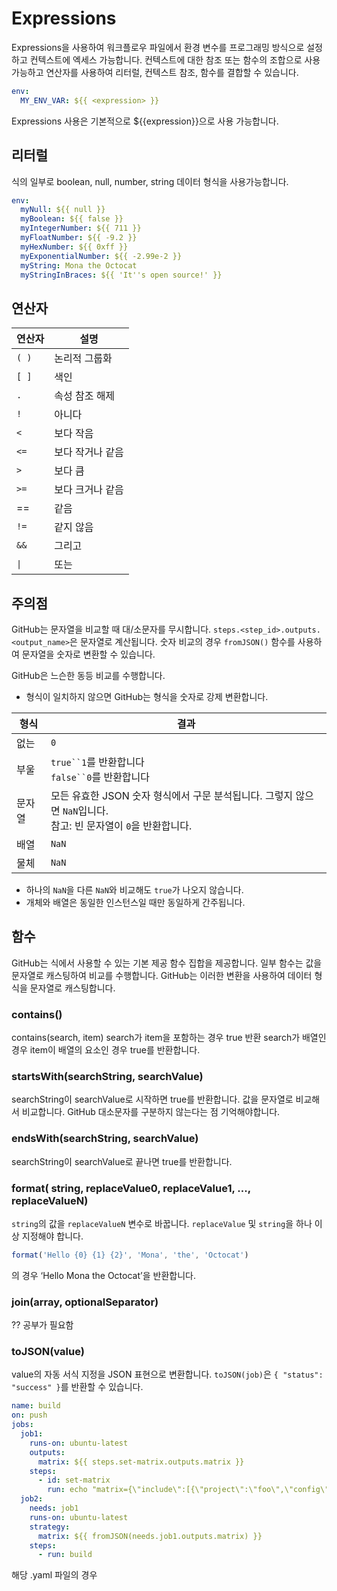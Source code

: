 # Expressions

Expressions을 사용하여 워크플로우 파일에서 환경 변수를 프로그래밍 방식으로 설정하고 컨텍스트에 엑세스 가능합니다.
컨텍스트에 대한 참조 또는 함수의 조합으로 사용 가능하고 연산자를 사용하여 리터럴, 컨텍스트 참조, 함수를 결합할 수 있습니다.

```yaml
env:
  MY_ENV_VAR: ${{ <expression> }}
```

Expressions 사용은 기본적으로 ${{expression}}으로 사용 가능합니다.

## 리터럴

식의 일부로 boolean, null, number, string 데이터 형식을 사용가능합니다.

```yaml
env:
  myNull: ${{ null }}
  myBoolean: ${{ false }}
  myIntegerNumber: ${{ 711 }}
  myFloatNumber: ${{ -9.2 }}
  myHexNumber: ${{ 0xff }}
  myExponentialNumber: ${{ -2.99e-2 }}
  myString: Mona the Octocat
  myStringInBraces: ${{ 'It''s open source!' }}
```


## 연산자

|연산자|설명|
|---|---|
|`( )`|논리적 그룹화|
|`[ ]`|색인|
|`.`|속성 참조 해제|
|`!`|아니다|
|`<`|보다 작음|
|`<=`|보다 작거나 같음|
|`>`|보다 큼|
|`>=`|보다 크거나 같음|
|\==|같음|
|`!=`|같지 않음|
|`&&`|그리고|
|`\|`|또는|

## 주의점

GitHub는 문자열을 비교할 때 대/소문자를 무시합니다.
`steps.<step_id>.outputs.<output_name>`은 문자열로 계산됩니다.
숫자 비교의 경우 `fromJSON()` 함수를 사용하여 문자열을 숫자로 변환할 수 있습니다.

GitHub은 느슨한 동등 비교를 수행합니다.

- 형식이 일치하지 않으면 GitHub는 형식을 숫자로 강제 변환합니다.

|형식|결과|
|---|---|
|없는|`0`|
|부울|`true``1`를 반환합니다  <br>`false``0`를 반환합니다|
|문자열|모든 유효한 JSON 숫자 형식에서 구문 분석됩니다. 그렇지 않으면 `NaN`입니다.  <br>참고: 빈 문자열이 `0`을 반환합니다.|
|배열|`NaN`|
|물체|`NaN`|

- 하나의 `NaN`을 다른 `NaN`와 비교해도 `true`가 나오지 않습니다.
- 개체와 배열은 동일한 인스턴스일 때만 동일하게 간주됩니다.

## 함수

GitHub는 식에서 사용할 수 있는 기본 제공 함수 집합을 제공합니다.
일부 함수는 값을 문자열로 캐스팅하여 비교를 수행합니다.
GitHub는 이러한 변환을 사용하여 데이터 형식을 문자열로 캐스팅합니다.

### contains()

contains(search, item) search가 item을 포함하는 경우 true 반환
search가 배열인 경우 item이 배열의 요소인 경우 true를 반환합니다.

### startsWith(searchString, searchValue)

searchString이 searchValue로 시작하면 true를 반환합니다. 
값을 문자열로 비교해서 비교합니다.
GitHub 대소문자를 구분하지 않는다는 점 기억해야합니다.

### endsWith(searchString, searchValue)

searchString이 searchValue로 끝나면 true를 반환합니다.

### format( string, replaceValue0, replaceValue1, ..., replaceValueN)

`string`의 값을 `replaceValueN` 변수로 바꿉니다.
`replaceValue` 및 `string`을 하나 이상 지정해야 합니다.

```javascript
format('Hello {0} {1} {2}', 'Mona', 'the', 'Octocat')
```

의 경우 ‘Hello Mona the Octocat’을 반환합니다.

### join(array, optionalSeparator)

?? 공부가 필요함

### toJSON(value)

value의 자동 서식 지정을 JSON 표현으로 변환합니다.
`toJSON(job)`은 `{ "status": "success" }`를 반환할 수 있습니다.

```yaml
name: build
on: push
jobs:
  job1:
    runs-on: ubuntu-latest
    outputs:
      matrix: ${{ steps.set-matrix.outputs.matrix }}
    steps:
      - id: set-matrix
        run: echo "matrix={\"include\":[{\"project\":\"foo\",\"config\":\"Debug\"},{\"project\":\"bar\",\"config\":\"Release\"}]}" >> $GITHUB_OUTPUT
  job2:
    needs: job1
    runs-on: ubuntu-latest
    strategy:
      matrix: ${{ fromJSON(needs.job1.outputs.matrix) }}
    steps:
      - run: build
```

해당 .yaml 파일의 경우  